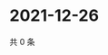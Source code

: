 # 2021-12-26

共 0 条

<!-- BEGIN WEIBO -->
<!-- 最后更新时间 Sun Dec 26 2021 08:35:04 GMT+0800 (China Standard Time) -->

<!-- END WEIBO -->
